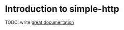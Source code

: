 # Introduction to simple-http

TODO: write [great documentation](http://jacobian.org/writing/what-to-write/)
